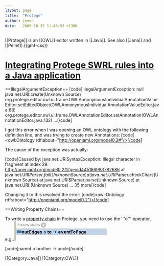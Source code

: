```yaml
---
layout: page
title:  "Protege"
author: jevon
date:   2009-10-15 11:46:53 +1300
---
```


[[Protege]] is an [[OWL]] editor written in [[Java]]. See also [[Jena]] and [[Pellet]].{{gmf-css}}

# <a href="http://article.gmane.org/gmane.comp.misc.ontology.protege.owl/30337">Integrating Protege SWRL rules into a Java application</a>

==IllegalArgumentException==
[code]IllegalArgumentException: null
    java.net.URI.create(Unknown Source)  
    org.protege.editor.owl.ui.frame.OWLAnnonymousIndividualAnnotationValueEditor.setEditedObject(OWLAnnonymousIndividualAnnotationValueEditor.java:88)
    org.protege.editor.owl.ui.frame.OWLAnnotationEditor.setAnnotation(OWLAnnotationEditor.java:132)
    ...[/code]

I got this error when I was opening an OWL ontology with the following definition line, and was trying to create new Annotations:
[code]<owl:Ontology rdf:about="http://openiaml.org/model0.2#"/>[/code]

The cause of the exception was actually:

[code]Caused by: java.net.URISyntaxException: Illegal character in fragment at index 29: http://openiaml.org/model0.2##genid445186983782686
        at java.net.URI$Parser.fail(Unknown Source)
        at java.net.URI$Parser.checkChars(Unknown Source)
        at java.net.URI$Parser.parse(Unknown Source)
        at java.net.URI.<init>(Unknown Source)
        ... 35 more[/code]

Changing it to this resolved the error:
[code]<owl:Ontology rdf:about="http://openiaml.org/model0.2"/>[/code]

==Writing Property Chains==

To write a <a href="http://semwebprogramming.org/?p=175">property chain</a> in Protege, you need to use the '''o''' operator, e.g.:<img src="/img/gmf/protege-chains.png" class="gmf">

[code]parent o brother -> uncle[/code]

[[Category:Java]]
[[Category:OWL]]